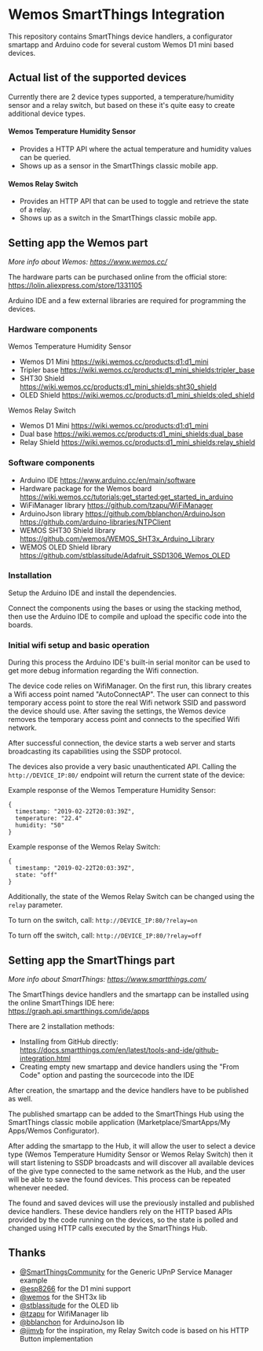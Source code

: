 # Wemos SmartThings Integration
This repository contains SmartThings device handlers, a configurator smartapp and Arduino code for several custom Wemos D1 mini based devices.

## Actual list of the supported devices
Currently there are 2 device types supported, a temperature/humidity sensor and a relay switch, but based on these it's quite easy to create additional device types.
#### Wemos Temperature Humidity Sensor
* Provides a HTTP API where the actual temperature and humidity values can be queried.
* Shows up as a sensor in the SmartThings classic mobile app.
#### Wemos Relay Switch
* Provides an HTTP API that can be used to toggle and retrieve the state of a relay.
* Shows up as a switch in the SmartThings classic mobile app.


## Setting app the Wemos part
_More info about Wemos: https://www.wemos.cc/_

The hardware parts can be purchased online from the official store: https://lolin.aliexpress.com/store/1331105

Arduino IDE and a few external libraries are required for programming the devices.

### Hardware components
Wemos Temperature Humidity Sensor
* Wemos D1 Mini https://wiki.wemos.cc/products:d1:d1_mini
* Tripler base https://wiki.wemos.cc/products:d1_mini_shields:tripler_base
* SHT30 Shield https://wiki.wemos.cc/products:d1_mini_shields:sht30_shield
* OLED Shield https://wiki.wemos.cc/products:d1_mini_shields:oled_shield

Wemos Relay Switch
* Wemos D1 Mini https://wiki.wemos.cc/products:d1:d1_mini
* Dual base https://wiki.wemos.cc/products:d1_mini_shields:dual_base
* Relay Shield https://wiki.wemos.cc/products:d1_mini_shields:relay_shield

### Software components
* Arduino IDE https://www.arduino.cc/en/main/software
* Hardware package for the Wemos board https://wiki.wemos.cc/tutorials:get_started:get_started_in_arduino
* WiFiManager library https://github.com/tzapu/WiFiManager
* ArduinoJson library https://github.com/bblanchon/ArduinoJson
https://github.com/arduino-libraries/NTPClient
* WEMOS SHT30 Shield library https://github.com/wemos/WEMOS_SHT3x_Arduino_Library
* WEMOS OLED Shield library https://github.com/stblassitude/Adafruit_SSD1306_Wemos_OLED

### Installation
Setup the Arduino IDE and install the dependencies.

Connect the components using the bases or using the stacking method, then use the Arduino IDE to compile and upload the specific code into the boards.

### Initial wifi setup and basic operation
During this process the Arduino IDE's built-in serial monitor can be used to get more debug information regarding the Wifi connection.

The device code relies on WifiManager. On the first run, this library creates a Wifi access point named "AutoConnectAP". The user can connect to this temporary access point to store the real Wifi network SSID and password the device should use. After saving the settings, the Wemos device removes the temporary access point and connects to the specified Wifi network.

After successful connection, the device starts a web server and starts broadcasting its capabilities using the SSDP protocol.

The devices also provide a very basic unauthenticated API. Calling the `http://DEVICE_IP:80/` endpoint will return the current state of the device:

Example response of the Wemos Temperature Humidity Sensor:
```
{
  timestamp: "2019-02-22T20:03:39Z",
  temperature: "22.4"
  humidity: "50"
}
```

Example response of the Wemos Relay Switch:
```
{
  timestamp: "2019-02-22T20:03:39Z",
  state: "off"
}
```

Additionally, the state of the Wemos Relay Switch can be changed using the `relay` parameter.

To turn on the switch, call: `http://DEVICE_IP:80/?relay=on`

To turn off the switch, call: `http://DEVICE_IP:80/?relay=off`


## Setting app the SmartThings part
_More info about SmartThings: https://www.smartthings.com/_

The SmartThings device handlers and the smartapp can be installed using the online SmartThings IDE here: https://graph.api.smartthings.com/ide/apps

There are 2 installation methods:
* Installing from GitHub directly: https://docs.smartthings.com/en/latest/tools-and-ide/github-integration.html
* Creating empty new smartapp and device handlers using the "From Code" option and pasting the sourcecode into the IDE

After creation, the smartapp and the device handlers have to be published as well.

The published smartapp can be added to the SmartThings Hub using the SmartThings classic mobile application (Marketplace/SmartApps/My Apps/Wemos Configurator).

After adding the smartapp to the Hub, it will allow the user to select a device type (Wemos Temperature Humidity Sensor or Wemos Relay Switch) then it will start listening to SSDP broadcasts and will discover all available devices of the give type connected to the same network as the Hub, and the user will be able to save the found devices. This process can be repeated whenever needed.

The found and saved devices will use the previously installed and published device handlers. These device handlers rely on the HTTP based APIs provided by the code running on the devices, so the state is polled and changed using HTTP calls executed by the SmartThings Hub.

## Thanks
* [@SmartThingsCommunity](https://docs.smartthings.com/en/latest/cloud-and-lan-connected-device-types-developers-guide/building-lan-connected-device-types/) for the Generic UPnP Service Manager example
* [@esp8266](https://github.com/esp8266/Arduino) for the D1 mini support
* [@wemos](https://github.com/wemos/WEMOS_SHT3x_Arduino_Library) for the SHT3x lib
* [@stblassitude](https://github.com/stblassitude/Adafruit_SSD1306_Wemos_OLED) for the OLED lib
* [@tzapu](https://github.com/tzapu/WiFiManager) for WifiManager lib
* [@bblanchon](https://github.com/bblanchon/ArduinoJson) for ArduinoJson lib
* [@jimvb](https://github.com/jimvb/NodeMCU-Smartthings-Switchs) for the inspiration, my Relay Switch code is based on his HTTP Button implementation
